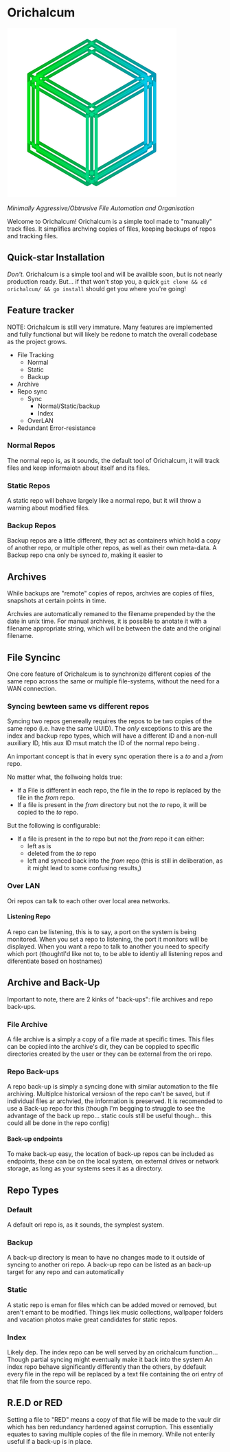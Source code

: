 # Orichalcum

![alt text](./assets/logo.png "Orichalcum")

*Minimally Aggressive/Obtrusive File Automation and Organisation*

Welcome to Orichalcum! Orichalcum is a simple tool made to "manually" track files. It simplifies archving copies of files, keeping backups of repos and tracking files. 

## Quick-star Installation

*Don't.* Orichalcum is a simple tool and will be availble soon, but is not nearly production ready. But... if that won't stop you, a quick `git clone && cd orichalcum/ && go install` should get you where you're going!

## Feature tracker
NOTE: Orichalcum is still very immature. Many features are implemented and fully functional but will likely be redone to match the overall codebase as the project grows.

* File Tracking
  * Normal
  * Static
  * Backup
* Archive
* Repo sync
  * Sync
    * Normal/Static/backup
    * Index
  * OverLAN
* Redundant Error-resistance

### Normal Repos

The normal repo is, as it sounds, the default tool of Orichalcum, it will track files and keep informaiotn about itself and its files.

### Static Repos

A static repo will behave largely like a normal repo, but it will throw a warning about modified files.

### Backup Repos

Backup repos are a little different, they act as containers which hold a copy of another repo, or multiple other repos, as well as their own meta-data. A Backup repo cna only be synced _to_, making it easier to

## Archives

While backups are "remote" copies of repos, archvies are copies of files, snapshots at certain points in time.

Archvies are automatically remaned to the filename prepended by the the date in unix time. For manual archives, it is possible to anotate it with a filename appropriate string, which will be between the date and the original filename.

## File Syncinc

One core feature of Orichalcum is to synchronize different copies of the same repo across the same or multiple file-systems, without the need for a WAN connection.

### Syncing bewteen same vs different repos

Syncing two repos genereally requires the repos to be two copies of the same repo (i.e. have the same UUID). The _only_ exceptions to this are the index and backup repo types, which will have a different ID and a non-null auxiliary ID, htis aux ID msut match the ID of the normal repo being .

An important concept is that in every sync operation there is a *to* and a *from* repo.

No matter what, the follwoing holds true:

* If a File is different in each repo, the file in the _to_ repo is replaced by the file in the _from_ repo.
* If a file is present in the _from_ directory but not the _to_ repo, it will be copied to the _to_ repo.

But the following is configurable:

* If a file is present in the _to_ repo but not the _from_ repo it can either:
  * left as is
  * deleted from the _to_ repo
  * left and synced back into the _from_ repo (this is still in deliberation, as it might lead to some confusing results,)

### Over LAN

Ori repos can talk to each other over local area networks.

#### Listening Repo

A repo can be listening, this is to say, a port on the system is being monitored. When you set a repo to listening, the port it monitors will be displayed. When you want a repo to talk to another you need to specify which port (thoughtI'd like not to, to be able to identiy all listening repos and diferentiate based on hostnames)

## Archive and Back-Up

Important to note, there are 2 kinks of "back-ups": file archives and repo back-ups.

### File Archive

A file archive is a simply a copy of a file made at specific times. This files can be copied into the archive's dir, they can be coppied to specific directories created by the user or they can be external from the ori repo.

### Repo Back-ups

A repo back-up is simply a syncing done with similar automation to the file archiving. Multiplce historical versiosn of the repo can't be saved, but if individual files ar archvied, the information is preserved. It is recomended to use a Back-up repo for this (though I'm begging to struggle to see the advantage of the back up repo... static couls still be useful though... this could all be done in the repo config) 

#### Back-up endpoints

To make back-up easy, the location of back-up repos can be included as endpoints, these can be on the local system, on external drives or network storage, as long as your systems sees it as a directory.



## Repo Types

### Default

A default ori repo is, as it sounds, the symplest system.

### Backup

A back-up directory is mean to have no changes made to it outside of syncing to another ori repo. A back-up repo can be listed as an back-up target for any repo and can automatically 

### Static

A static repo is eman for files which can be added moved or removed, but aren't emant to be modified. Things liek music collections, wallpaper folders and vacation photos make great candidates for static repos.

### Index

Likely dep. The index repo can be well served by an orichalcum function... Though partial syncing might eventually make it back into the system
An index repo behave significantly differently than the others, by ddefault every file in the repo will be replaced by a text file containing the ori entry of that file from the source repo. 


## R.E.D or RED

Setting a file to "RED" means a copy of that file will be made to the vaulr dir which has ben redundancy hardened against corruption. This essentially equates to saving multiple copies of the file in memory. While not enterily useful if a back-up is in place.
